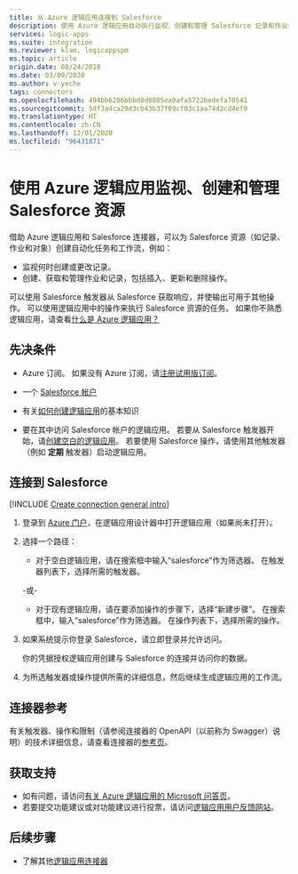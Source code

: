 ```yaml
---
title: 从 Azure 逻辑应用连接到 Salesforce
description: 使用 Azure 逻辑应用自动执行监视、创建和管理 Salesforce 记录和作业的任务和工作流
services: logic-apps
ms.suite: integration
ms.reviewer: klam, logicappspm
ms.topic: article
origin.date: 08/24/2018
ms.date: 03/09/2020
ms.author: v-yeche
tags: connectors
ms.openlocfilehash: 494bb6286bbbd8d8085ea0afa5722bedefa70541
ms.sourcegitcommit: 5df3a4ca29d3cb43b37f89cf03c1aa74d2cd4ef9
ms.translationtype: HT
ms.contentlocale: zh-CN
ms.lasthandoff: 12/01/2020
ms.locfileid: "96431871"
---
```

# <a name="monitor-create-and-manage-salesforce-resources-by-using-azure-logic-apps"></a>使用 Azure 逻辑应用监视、创建和管理 Salesforce 资源

借助 Azure 逻辑应用和 Salesforce 连接器，可以为 Salesforce 资源（如记录、作业和对象）创建自动化任务和工作流，例如：

* 监视何时创建或更改记录。 
* 创建、获取和管理作业和记录，包括插入、更新和删除操作。

可以使用 Salesforce 触发器从 Salesforce 获取响应，并使输出可用于其他操作。 可以使用逻辑应用中的操作来执行 Salesforce 资源的任务。 如果你不熟悉逻辑应用，请查看[什么是 Azure 逻辑应用？](../logic-apps/logic-apps-overview.md)

## <a name="prerequisites"></a>先决条件

* Azure 订阅。 如果没有 Azure 订阅，请[注册试用版订阅](https://www.microsoft.com/china/azure/index.html?fromtype=cn)。 

* 一个 [Salesforce 帐户](https://salesforce.com/)

* 有关[如何创建逻辑应用](../logic-apps/quickstart-create-first-logic-app-workflow.md)的基本知识

* 要在其中访问 Salesforce 帐户的逻辑应用。 若要从 Salesforce 触发器开始，请[创建空白的逻辑应用](../logic-apps/quickstart-create-first-logic-app-workflow.md)。 若要使用 Salesforce 操作，请使用其他触发器（例如 **定期** 触发器）启动逻辑应用。

## <a name="connect-to-salesforce"></a>连接到 Salesforce

[!INCLUDE [Create connection general intro](../../includes/connectors-create-connection-general-intro.md)]

1. 登录到 [Azure 门户](https://portal.azure.cn)，在逻辑应用设计器中打开逻辑应用（如果尚未打开）。

1. 选择一个路径： 

    * 对于空白逻辑应用，请在搜索框中输入“salesforce”作为筛选器。 
    在触发器列表下，选择所需的触发器。 

    -或-

    * 对于现有逻辑应用，请在要添加操作的步骤下，选择“新建步骤”。 在搜索框中，输入“salesforce”作为筛选器。 在操作列表下，选择所需的操作。

1. 如果系统提示你登录 Salesforce，请立即登录并允许访问。

    你的凭据授权逻辑应用创建与 Salesforce 的连接并访问你的数据。

1. 为所选触发器或操作提供所需的详细信息，然后继续生成逻辑应用的工作流。

## <a name="connector-reference"></a>连接器参考

有关触发器、操作和限制（请参阅连接器的 OpenAPI（以前称为 Swagger）说明）的技术详细信息，请查看连接器的[参考页](https://docs.microsoft.com/connectors/salesforce/)。

## <a name="get-support"></a>获取支持

* 如有问题，请访问[有关 Azure 逻辑应用的 Microsoft 问答页](https://docs.microsoft.com/answers/topics/azure-logic-apps.html)。
* 若要提交功能建议或对功能建议进行投票，请访问[逻辑应用用户反馈网站](https://aka.ms/logicapps-wish)。

## <a name="next-steps"></a>后续步骤

* 了解其他[逻辑应用连接器](../connectors/apis-list.md)

<!-- Update_Description: update meta properties, wording update, update link -->